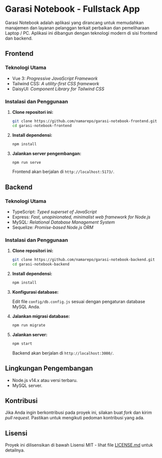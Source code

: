 # Garasi Notebook - Fullstack App

Garasi Notebook adalah aplikasi yang dirancang untuk memudahkan manajemen dan layanan pelanggan terkait perbaikan dan pemeliharaan Laptop / PC. Aplikasi ini dibangun dengan teknologi modern di sisi frontend dan backend.

## Frontend

### Teknologi Utama

- Vue 3: _Progressive JavaScript Framework_
- Tailwind CSS: _A utility-first CSS framework_
- DaisyUI: _Component Library for Tailwind CSS_

### Instalasi dan Penggunaan

1. **Clone repositori ini:**

    ```bash
    git clone https://github.com/namarepo/garasi-notebook-frontend.git
    cd garasi-notebook-frontend
    ```

2. **Install dependensi:**

    ```bash
    npm install
    ```

3. **Jalankan server pengembangan:**

    ```bash
    npm run serve
    ```

    Frontend akan berjalan di `http://localhost:5173/`.

## Backend

### Teknologi Utama

- TypeScript: _Typed superset of JavaScript_
- Express: _Fast, unopinionated, minimalist web framework for Node.js_
- MySQL: _Relational Database Management System_
- Sequelize: _Promise-based Node.js ORM_

### Instalasi dan Penggunaan

1. **Clone repositori ini:**

    ```bash
    git clone https://github.com/namarepo/garasi-notebook-backend.git
    cd garasi-notebook-backend
    ```

2. **Install dependensi:**

    ```bash
    npm install
    ```

3. **Konfigurasi database:**

    Edit file `config/db.config.js` sesuai dengan pengaturan database MySQL Anda.

4. **Jalankan migrasi database:**

    ```bash
    npm run migrate
    ```

5. **Jalankan server:**

    ```bash
    npm start
    ```

    Backend akan berjalan di `http://localhost:3000/`.

## Lingkungan Pengembangan

- Node.js v14.x atau versi terbaru.
- MySQL server.

## Kontribusi

Jika Anda ingin berkontribusi pada proyek ini, silakan buat _fork_ dan kirim _pull request_. Pastikan untuk mengikuti pedoman kontribusi yang ada.

## Lisensi

Proyek ini dilisensikan di bawah Lisensi MIT - lihat file [LICENSE.md](LICENSE.md) untuk detailnya.
